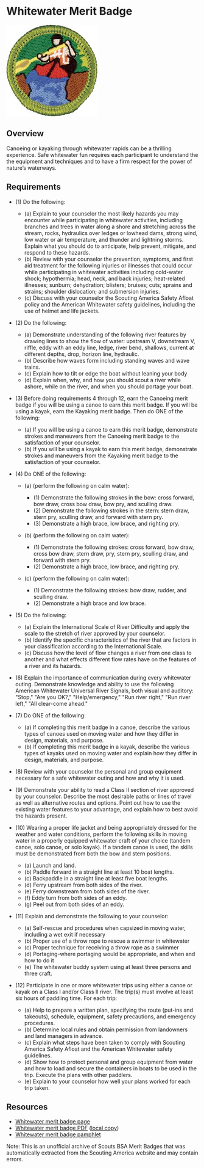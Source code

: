 

# Whitewater Merit Badge

![Whitewater Merit Badge](images/whitewater-merit-badge.jpg)

## Overview



Canoeing or kayaking through whitewater rapids can be a thrilling experience. Safe whitewater fun requires each participant to understand the the equipment and techniques and to have a firm respect for the power of nature’s waterways.

## Requirements

* (1) Do the following:
    * (a) Explain to your counselor the most likely hazards you may encounter while participating in whitewater activities, including branches and trees in water along a shore and stretching across the stream, rocks, hydraulics over ledges or lowhead dams, strong wind, low water or air temperature, and thunder and lightning storms. Explain what you should do to anticipate, help prevent, mitigate, and respond to these hazards.
    * (b) Review with your counselor the prevention, symptoms, and first aid treatment for the following injuries or illnesses that could occur while participating in whitewater activities including cold-water shock; hypothermia; head, neck, and back injuries; heat-related illnesses; sunburn; dehydration; blisters; bruises; cuts; sprains and strains; shoulder dislocation; and submersion injuries.
    * (c) Discuss with your counselor the Scouting America Safety Afloat policy and the American Whitewater safety guidelines, including the use of helmet and life jackets.


* (2) Do the following:
    * (a) Demonstrate understanding of the following river features by drawing lines to show the flow of water: upstream V, downstream V, riffle, eddy with an eddy line, ledge, river bend, shallows, current at different depths, drop, horizon line, hydraulic.
    * (b) Describe how waves form including standing waves and wave trains.
    * (c) Explain how to tilt or edge the boat without leaning your body
    * (d) Explain when, why, and how you should scout a river while ashore, while on the river, and when you should portage your boat.


* (3) Before doing requirements 4 through 12, earn the Canoeing merit badge if you will be using a canoe to earn this merit badge. If you will be using a kayak, earn the Kayaking merit badge. Then do ONE of the following:
    * (a) If you will be using a canoe to earn this merit badge, demonstrate strokes and maneuvers from the Canoeing merit badge to the satisfaction of your counselor.
    * (b) If you will be using a kayak to earn this merit badge, demonstrate strokes and maneuvers from the Kayaking merit badge to the satisfaction of your counselor.


* (4) Do ONE of the following:
    * (a) (perform the following on calm water):
        * (1) Demonstrate the following strokes in the bow: cross forward, bow draw, cross bow draw, bow pry, and sculling draw.
        * (2) Demonstrate the following strokes in the stern: stern draw, stern pry, sculling draw, and forward with stern pry.
        * (3) Demonstrate a high brace, low brace, and righting pry.


    * (b) (perform the following on calm water):
        * (1) Demonstrate the following strokes: cross forward, bow draw, cross bow draw, stern draw, pry, stern pry, sculling draw, and forward with stern pry.
        * (2) Demonstrate a high brace, low brace, and righting pry.


    * (c) (perform the following on calm water):
        * (1) Demonstrate the following strokes: bow draw, rudder, and sculling draw.
        * (2) Demonstrate a high brace and low brace.




* (5) Do the following:
    * (a) Explain the International Scale of River Difficulty and apply the scale to the stretch of river approved by your counselor.
    * (b) Identify the specific characteristics of the river that are factors in your classification according to the International Scale.
    * (c) Discuss how the level of flow changes a river from one class to another and what effects different flow rates have on the features of a river and its hazards.


* (6) Explain the importance of communication during every whitewater outing. Demonstrate knowledge and ability to use the following American Whitewater Universal River Signals, both visual and auditory: "Stop," "Are you OK?," "Help/emergency," "Run river right," "Run river left," "All clear-come ahead."
* (7) Do ONE of the following:
    * (a) If completing this merit badge in a canoe, describe the various types of canoes used on moving water and how they differ in design, materials, and purpose.
    * (b) If completing this merit badge in a kayak, describe the various types of kayaks used on moving water and explain how they differ in design, materials, and purpose.


* (8) Review with your counselor the personal and group equipment necessary for a safe whitewater outing and how and why it is used.
* (9) Demonstrate your ability to read a Class II section of river approved by your counselor. Describe the most desirable paths or lines of travel as well as alternative routes and options. Point out how to use the existing water features to your advantage, and explain how to best avoid the hazards present.
* (10) Wearing a proper life jacket and being appropriately dressed for the weather and water conditions, perform the following skills in moving water in a properly equipped whitewater craft of your choice (tandem canoe, solo canoe, or solo kayak). If a tandem canoe is used, the skills must be demonstrated from both the bow and stern positions.
    * (a) Launch and land.
    * (b) Paddle forward in a straight line at least 10 boat lengths.
    * (c) Backpaddle in a straight line at least five boat lengths.
    * (d) Ferry upstream from both sides of the river.
    * (e) Ferry downstream from both sides of the river.
    * (f) Eddy turn from both sides of an eddy.
    * (g) Peel out from both sides of an eddy.


* (11) Explain and demonstrate the following to your counselor:
    * (a) Self-rescue and procedures when capsized in moving water, including a wet exit if necessary
    * (b) Proper use of a throw rope to rescue a swimmer in whitewater
    * (c) Proper technique for receiving a throw rope as a swimmer
    * (d) Portaging-where portaging would be appropriate, and when and how to do it
    * (e) The whitewater buddy system using at least three persons and three craft.


* (12) Participate in one or more whitewater trips using either a canoe or kayak on a Class I and/or Class II river. The trip(s) must involve at least six hours of paddling time. For each trip:
    * (a) Help to prepare a written plan, specifying the route (put-ins and takeouts), schedule, equipment, safety precautions, and emergency procedures.
    * (b) Determine local rules and obtain permission from landowners and land managers in advance.
    * (c) Explain what steps have been taken to comply with Scouting America Safety Afloat and the American Whitewater safety guidelines.
    * (d) Show how to protect personal and group equipment from water and how to load and secure the containers in boats to be used in the trip. Execute the plans with other paddlers.
    * (e) Explain to your counselor how well your plans worked for each trip taken.




## Resources

- [Whitewater merit badge page](https://www.scouting.org/merit-badges/whitewater/)
- [Whitewater merit badge PDF](https://filestore.scouting.org/filestore/Merit_Badge_ReqandRes/Pamphlets/Whitewater_2024.pdf) ([local copy](files/whitewater-merit-badge.pdf))
- [Whitewater merit badge pamphlet](https://www.scoutshop.org/mbp-4c-whitewater-618652.html)

Note: This is an unofficial archive of Scouts BSA Merit Badges that was automatically extracted from the Scouting America website and may contain errors.